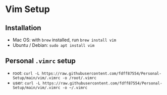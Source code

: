 # Vim Setup

## Installation
* Mac OS: with `brew` installed, run `brew install vim`
* Ubuntu / Debian: `sudo apt install vim`

## Personal `.vimrc` setup
* root: `curl -L https://raw.githubusercontent.com/fdff87554/Personal-Setup/main/vim/.vimrc -o /root/.vimrc`
* user: `curl -L https://raw.githubusercontent.com/fdff87554/Personal-Setup/main/vim/.vimrc -o ~/.vimrc`

